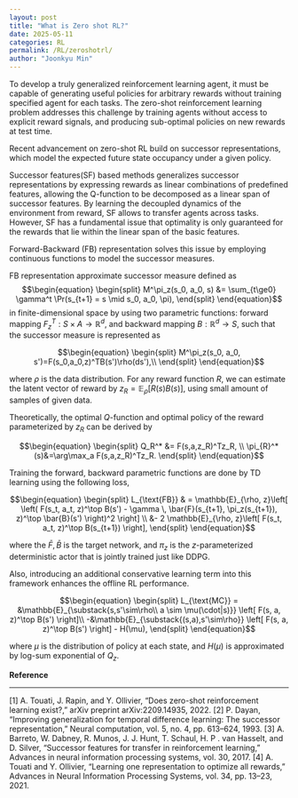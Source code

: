 ```yaml
---
layout: post
title: "What is Zero shot RL?"
date: 2025-05-11
categories: RL
permalink: /RL/zeroshotrl/
author: "Joonkyu Min"
---
```



To develop a truly generalized reinforcement learning agent, it must be capable of generating useful policies for arbitrary rewards without training specified agent for each tasks.
The zero-shot reinforcement learning problem addresses this challenge by training agents without access to explicit reward signals, and producing sub-optimal policies on new rewards at test time.
<!-- %% Zero shot RL is even more advantageous in offline settings, where agents can be pretrained on massive datasets without online interactions.
It is possible to develop generalizable and reusable agents that can be directly deployed in physical environments, particularly in robotic applications, without requiring additional data collection, which can be expensive or dangerous. %% -->

Recent advancement on zero-shot RL build on successor representations, which model the expected future state occupancy under a given policy.

Successor features(SF) based methods generalizes successor representations by expressing rewards as linear combinations of predefined features, allowing the Q-function to be decomposed as a linear span of successor features.
By learning the decoupled dynamics of the environment from reward, SF allows to transfer agents across tasks.
However, SF has a fundamental issue that optimality is only guaranteed for the rewards that lie within the linear span of the basic features.

Forward-Backward (FB) representation solves this issue by employing continuous functions to model the successor measures.

FB representation approximate successor measure defined as  
$$\begin{equation}
\begin{split}
M^\pi_z(s_0, a_0, s) &= \sum_{t\ge0} \gamma^t \Pr(s_{t+1} = s \mid s_0, a_0, \pi),
\end{split}
\end{equation}$$
in finite-dimensional space by using two parametric functions: forward mapping $F_{z}^T: S\times A\to \mathbb{R}^d$, and backward mapping $B: \mathbb{R}^d\to S$, such that the successor measure is represented as 

$$\begin{equation}
\begin{split}
M^\pi_z(s_0, a_0, s')=F(s_0,a_0,z)^TB(s')\rho(ds'),\\
\end{split}
\end{equation}$$

where $\rho$ is the data distribution.
For any reward function $R$, we can estimate the latent vector of reward by $z_R =\mathbb{E}_\rho[R(s)B(s)]$, using small amount of samples of given data.

Theoretically, the optimal $Q$-function and optimal policy of the reward parameterized by $z_R$ can be derived by 

$$\begin{equation}
    \begin{split}
        Q_R^* &= F(s,a,z_R)^Tz_R, \\
        \pi_{R}^*(s)&=\arg\max_a  F(s,a,z_R)^Tz_R.
    \end{split}
\end{equation}$$

Training the forward, backward parametric functions are done by TD learning using the following loss,

$$\begin{equation}
\begin{split}
L_{\text{FB}} & = \mathbb{E}_{\rho, z}\left[ \left( F(s_t, a_t, z)^\top B(s') - \gamma \, \bar{F}(s_{t+1}, \pi_z(s_{t+1}), z)^\top \bar{B}(s') \right)^2 \right] \\
&- 2 \mathbb{E}_{\rho, z}\left[ F(s_t, a_t, z)^\top B(s_{t+1}) \right],
\end{split}
\end{equation}$$

where the $\bar{F}, \bar{B}$ is the target network, and $\pi_z$ is the $z$-parameterized deterministic actor that is jointly trained just like DDPG.

Also, introducing an additional conservative learning term into this framework enhances the offline RL performance.

$$\begin{equation}
\begin{split}
    L_{\text{MC}} = 
&\mathbb{E}_{\substack{s,s'\sim\rho\\ a \sim \mu(\cdot|s)}}
\left[ F(s, a, z)^\top B(s') \right]\\
	-&\mathbb{E}_{\substack{(s,a),s'\sim\rho}}
\left[ F(s, a, z)^\top B(s') \right] - H(\mu),
\end{split}
\end{equation}$$

where $\mu$ is the distribution of policy at each state, and $H(\mu)$ is approximated by log-sum exponential of $Q_z$.

**Reference**

---
[1] A. Touati, J. Rapin, and Y. Ollivier, “Does zero-shot reinforcement learning exist?,” arXiv preprint arXiv:2209.14935, 2022.
[2] P. Dayan, “Improving generalization for temporal difference learning: The successor representation,” Neural computation, vol. 5, no. 4,
pp. 613–624, 1993.
[3] A. Barreto, W. Dabney, R. Munos, J. J. Hunt, T. Schaul, H. P . van Hasselt, and D. Silver, “Successor features for transfer in reinforcement learning,” Advances in neural information processing systems, vol. 30, 2017.
[4] A. Touati and Y. Ollivier, “Learning one representation to optimize all rewards,” Advances in Neural Information Processing Systems, vol. 34, pp. 13–23, 2021.